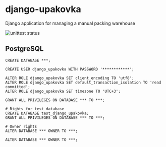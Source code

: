 # django-upakovka
Django application for managing a manual packing warehouse

![unittest status](https://github.com/bgelov/django-upakovka/actions/workflows/django-unittest.yml/badge.svg)


## PostgreSQL

```
CREATE DATABASE ***;

CREATE USER django_upakovka WITH PASSWORD '************';

ALTER ROLE django_upakovka SET client_encoding TO 'utf8';
ALTER ROLE django_upakovka SET default_transaction_isolation TO 'read committed';
ALTER ROLE django_upakovka SET timezone TO 'UTC+3';

GRANT ALL PRIVILEGES ON DATABASE *** TO ***;

# Rights for test database
CREATE DATABASE test_django_upakovka;
GRANT ALL PRIVILEGES ON DATABASE *** TO ***;

# Owner rights
ALTER DATABASE *** OWNER TO ***;

ALTER DATABASE *** OWNER TO ***;
```
